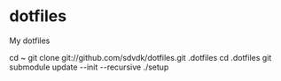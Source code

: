 # dotfiles
My dotfiles

cd ~
git clone git://github.com/sdvdk/dotfiles.git .dotfiles
cd .dotfiles
git submodule update --init --recursive
./setup
